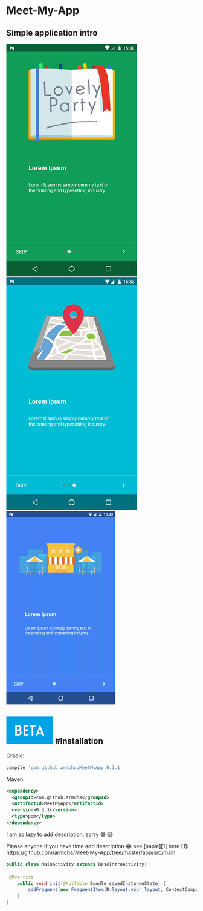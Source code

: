 # Meet-My-App

## Simple application intro

![](screens/screen1.png)
![](screens/screen2.png)
![](screens/gif1.gif)

![](screens/beta.png)
#Installation
-----------------------


Gradle:
```groovy
compile 'com.github.armcha:MeetMyApp:0.3.1'
```
Maven:
```xml
<dependency>
  <groupId>com.github.armcha</groupId>
  <artifactId>MeetMyApp</artifactId>
  <version>0.3.1</version>
  <type>pom</type>
</dependency>
```

I am so lazy to add description, sorry :smile: :scream:

Please anyone if you have time add description  :joy: see [saple][1] here 
[1]: https://github.com/armcha/Meet-My-App/tree/master/app/src/main

```java
public class MainActivity extends BaseIntroActivity{

 @Override
    public void init(@Nullable Bundle savedInstanceState) {
        addFragment(new FragmentItem(R.layout.your_layout, ContextCompat.getColor(this, R.color.yourColor)));
    }
}
```


